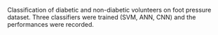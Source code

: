  Classification of diabetic and non-diabetic volunteers on foot pressure dataset.
Three classifiers were trained (SVM, ANN, CNN) and the performances were recorded. 
